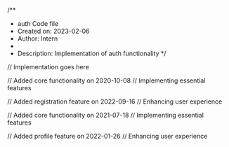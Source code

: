 /**
 * auth Code file
 * Created on: 2023-02-06
 * Author: Intern
 *
 * Description: Implementation of auth functionality
 */
 
// Implementation goes here


// Added core functionality on 2020-10-08
// Implementing essential features

// Added registration feature on 2022-09-16
// Enhancing user experience

// Added core functionality on 2021-07-18
// Implementing essential features

// Added profile feature on 2022-01-26
// Enhancing user experience
